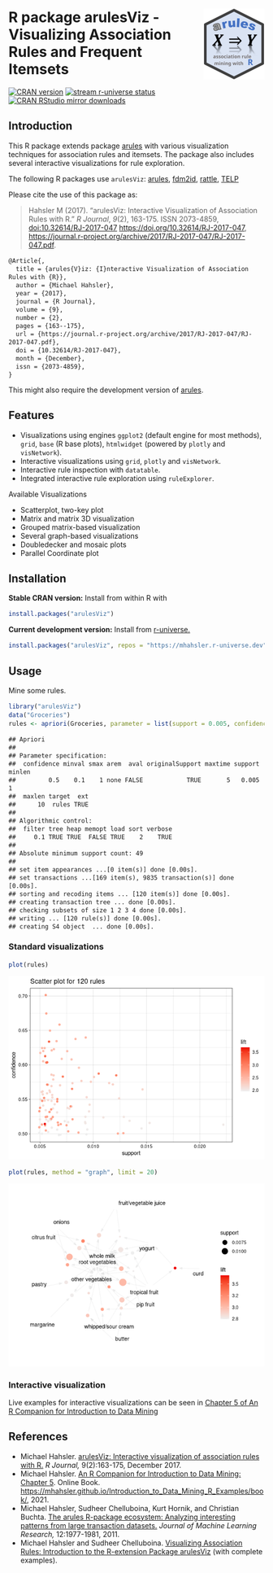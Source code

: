 
# <img src="man/figures/logo.svg" align="right" height="139" /> R package arulesViz - Visualizing Association Rules and Frequent Itemsets

[![CRAN
version](http://www.r-pkg.org/badges/version/arulesViz)](https://CRAN.R-project.org/package=arulesViz)
[![stream r-universe
status](https://mhahsler.r-universe.dev/badges/arulesViz)](https://mhahsler.r-universe.dev/arulesViz)
[![CRAN RStudio mirror
downloads](http://cranlogs.r-pkg.org/badges/arulesViz)](https://CRAN.R-project.org/package=arulesViz)

## Introduction

This R package extends package
[arules](https://github.com/mhahsler/arules) with various visualization
techniques for association rules and itemsets. The package also includes
several interactive visualizations for rule exploration.

The following R packages use `arulesViz`:
[arules](https://CRAN.R-project.org/package=arules),
[fdm2id](https://CRAN.R-project.org/package=fdm2id),
[rattle](https://CRAN.R-project.org/package=rattle),
[TELP](https://CRAN.R-project.org/package=TELP)

Please cite the use of this package as:

> Hahsler M (2017). “arulesViz: Interactive Visualization of Association
> Rules with R.” *R Journal*, *9*(2), 163-175. ISSN 2073-4859,
> <doi:10.32614/RJ-2017-047> <https://doi.org/10.32614/RJ-2017-047>,
> <https://journal.r-project.org/archive/2017/RJ-2017-047/RJ-2017-047.pdf>.

    @Article{,
      title = {arules{V}iz: {I}nteractive Visualization of Association Rules with {R}},
      author = {Michael Hahsler},
      year = {2017},
      journal = {R Journal},
      volume = {9},
      number = {2},
      pages = {163--175},
      url = {https://journal.r-project.org/archive/2017/RJ-2017-047/RJ-2017-047.pdf},
      doi = {10.32614/RJ-2017-047},
      month = {December},
      issn = {2073-4859},
    }

This might also require the development version of
[arules](https://github.com/mhahsler/arules).

## Features

- Visualizations using engines `ggplot2` (default engine for most
  methods), `grid`, `base` (R base plots), `htmlwidget` (powered by
  `plotly` and `visNetwork`).
- Interactive visualizations using `grid`, `plotly` and `visNetwork`.
- Interactive rule inspection with `datatable`.
- Integrated interactive rule exploration using `ruleExplorer`.

Available Visualizations

- Scatterplot, two-key plot
- Matrix and matrix 3D visualization
- Grouped matrix-based visualization
- Several graph-based visualizations
- Doubledecker and mosaic plots
- Parallel Coordinate plot

## Installation

**Stable CRAN version:** Install from within R with

``` r
install.packages("arulesViz")
```

**Current development version:** Install from
[r-universe.](https://mhahsler.r-universe.dev/arulesViz)

``` r
install.packages("arulesViz", repos = "https://mhahsler.r-universe.dev")
```

## Usage

Mine some rules.

``` r
library("arulesViz")
data("Groceries")
rules <- apriori(Groceries, parameter = list(support = 0.005, confidence = 0.5))
```

    ## Apriori
    ## 
    ## Parameter specification:
    ##  confidence minval smax arem  aval originalSupport maxtime support minlen
    ##         0.5    0.1    1 none FALSE            TRUE       5   0.005      1
    ##  maxlen target  ext
    ##      10  rules TRUE
    ## 
    ## Algorithmic control:
    ##  filter tree heap memopt load sort verbose
    ##     0.1 TRUE TRUE  FALSE TRUE    2    TRUE
    ## 
    ## Absolute minimum support count: 49 
    ## 
    ## set item appearances ...[0 item(s)] done [0.00s].
    ## set transactions ...[169 item(s), 9835 transaction(s)] done [0.00s].
    ## sorting and recoding items ... [120 item(s)] done [0.00s].
    ## creating transaction tree ... done [0.00s].
    ## checking subsets of size 1 2 3 4 done [0.00s].
    ## writing ... [120 rule(s)] done [0.00s].
    ## creating S4 object  ... done [0.00s].

### Standard visualizations

``` r
plot(rules)
```

![](inst/README_files/scatterplot-1.png)<!-- -->

``` r
plot(rules, method = "graph", limit = 20)
```

![](inst/README_files/graph-1.png)<!-- -->

### Interactive visualization

Live examples for interactive visualizations can be seen in [Chapter 5
of An R Companion for Introduction to Data
Mining](https://mhahsler.github.io/Introduction_to_Data_Mining_R_Examples/book/association-analysis-basic-concepts-and-algorithms.html#interactive-visualizations)

## References

- Michael Hahsler. [arulesViz: Interactive visualization of association
  rules with
  R.](https://journal.r-project.org/archive/2017/RJ-2017-047/RJ-2017-047.pdf)
  *R Journal,* 9(2):163-175, December 2017.
- Michael Hahsler. [An R Companion for Introduction to Data Mining:
  Chapter
  5](https://mhahsler.github.io/Introduction_to_Data_Mining_R_Examples/book/association-analysis-basic-concepts-and-algorithms.html).
  Online Book.
  <https://mhahsler.github.io/Introduction_to_Data_Mining_R_Examples/book/>,
  2021.
- Michael Hahsler, Sudheer Chelluboina, Kurt Hornik, and Christian
  Buchta. [The arules R-package ecosystem: Analyzing interesting
  patterns from large transaction
  datasets.](https://jmlr.csail.mit.edu/papers/v12/hahsler11a.html)
  *Journal of Machine Learning Research,* 12:1977-1981, 2011.
- Michael Hahsler and Sudheer Chelluboina. [Visualizing Association
  Rules: Introduction to the R-extension Package
  arulesViz](https://cran.r-project.org/package=arulesViz/vignettes/arulesViz.pdf)
  (with complete examples).
